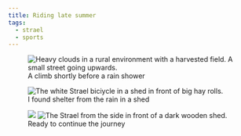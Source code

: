 ```yaml
---
title: Riding late summer
tags: 
  - strael
  - sports
---
```

<figure>
<img src="/img/strael/IMG_4475.jpg" alt="Heavy clouds in a rural environment with a harvested field. A small street going upwards.">
<figcaption>A climb shortly before a rain shower</figcaption>
</figure>

<figure>
<img src="/img/strael/IMG_4480.jpg" alt="The white Strael biciycle in a shed in front of big hay rolls.">
<figcaption>I found shelter from the rain in a shed</figcaption>
</figure>

<figure>
<div class="split">
<img src="/img/strael/IMG_4484.jpg" class="A close picture of the wet headtube of the Strael.">
<img src="/img/strael/IMG_4476.jpg" alt="The Strael from the side in front of a dark wooden shed.">
</div>
<figcaption>Ready to continue the journey</figcaption>
</figure>